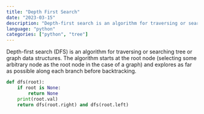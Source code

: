 ```yaml
---
title: "Depth First Search"
date: "2023-03-15"
description: "Depth-first search is an algorithm for traversing or searching tree or graph data structures."
language: "python"
categories: ["python", "tree"]
---
```


Depth-first search (DFS) is an algorithm for traversing or searching tree or graph data structures. The algorithm starts at the root node (selecting some arbitrary node as the root node in the case of a graph) and explores as far as possible along each branch before backtracking.

```python
def dfs(root):
    if root is None:
        return None
    print(root.val)
    return dfs(root.right) and dfs(root.left)
```
